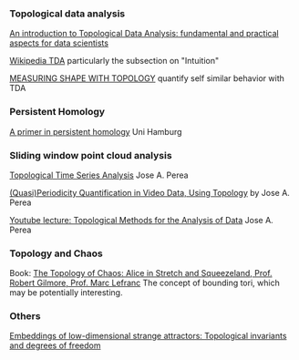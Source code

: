 ### Topological data analysis
[An introduction to Topological Data Analysis: fundamental and practical aspects for data scientists](https://arxiv.org/abs/1710.04019)  

[Wikipedia TDA](https://en.wikipedia.org/wiki/Topological_data_analysis)  particularly the subsection on "Intuition" 

[MEASURING SHAPE WITH TOPOLOGY](https://arxiv.org/pdf/1011.2258.pdf) quantify self similar behavior with TDA

### Persistent Homology

[A primer in persistent homology](https://www.math.uni-hamburg.de/projekte/wiam16/slides/Rieck.pdf) Uni Hamburg

### Sliding window point cloud analysis
[Topological Time Series Analysis](https://www.ams.org/journals/notices/201905/rnoti-p686.pdf) Jose A. Perea

[(Quasi)Periodicity Quantification in Video Data, Using Topology](https://arxiv.org/pdf/1704.08382.pdf) by Jose A. Perea

[Youtube lecture: Topological Methods for the Analysis of Data](https://www.youtube.com/watch?v=DZwK2gT-d8g) Jose A. Perea


### Topology and Chaos

Book: [The Topology of Chaos: Alice in Stretch and Squeezeland, Prof. Robert Gilmore, Prof. Marc Lefranc](https://onlinelibrary.wiley.com/doi/book/10.1002/9783527639403)  The concept of bounding tori, which may be potentially interesting.


### Others

[Embeddings of low-dimensional strange attractors: Topological invariants and degrees of freedom](https://doi.org/10.1103/PhysRevE.75.066214)
